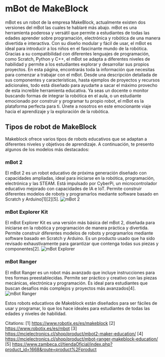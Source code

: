 # mBot de MakeBlock

mBot es un robot de la empresa MakeBlock, actualmente existen dos versiones del mBot las cuales te hablaré más abajo. mBot es una herramienta poderosa y versátil que permite a estudiantes de todas las edades aprender sobre programación, electrónica y robótica de una manera divertida e interactiva. Con su diseño modular y fácil de usar, el mBot es ideal para introducir a los niños en el fascinante mundo de la robótica. Gracias a su compatibilidad con diferentes lenguajes de programación, como Scratch, Python y C++, el mBot se adapta a diferentes niveles de habilidad y permite a los estudiantes explorar y desarrollar sus propios proyectos. En esta página, encontrarás toda la información que necesitas para comenzar a trabajar con el mBot. Desde una descripción detallada de sus componentes y características, hasta ejemplos de proyectos y recursos adicionales, todo está diseñado para ayudarte a sacar el máximo provecho de esta increíble herramienta educativa. Ya seas un docente o monitor buscando formas de integrar la robótica en el aula, o un estudiante emocionado por construir y programar tu propio robot, el mBot es la plataforma perfecta para ti. Únete a nosotros en este emocionante viaje hacia el aprendizaje y la exploración de la robótica.

## Tipos de robot de MakeBlock

Makeblock ofrece varios tipos de robots educativos que se adaptan a diferentes niveles y objetivos de aprendizaje. A continuación, te presento algunos de los modelos más destacados:

### mBot 2
El mBot 2 es un robot educativo de próxima generación diseñado con capacidades ampliadas, ideal para iniciarse en la robótica, programación, electrónica y las STEAM. Está impulsado por CyberPi, un microcontrolador educativo mejorado con capacidades de IA e IoT. Permite construir diferentes modelos de robots y programarlos mediante software basado en Scratch y Arduino[1][2][5].
![mBot 2](https://mcielectronics.cl/wp-content/uploads/2024/01/mBot2-4-1.jpg "mBot 2")

### mBot Explorer Kit
El mBot Explorer Kit es una versión más básica del mBot 2, diseñada para iniciarse en la robótica y programación de manera práctica y divertida. Permite construir diferentes modelos de robots y programarlos mediante software basado en Scratch y Arduino. Es un producto usado que ha sido revisado exhaustivamente para garantizar que contenga todas sus piezas y componentes[2].
![mBot Explorer](https://m.media-amazon.com/images/I/71FeP72Nu3L._AC_SL1500_.jpg "mBot Explorer")

### mBot Ranger
El mBot Ranger es un robot más avanzado que incluye instrucciones para tres formas preestablecidas. Permite ser práctico y creativo con las piezas mecánicas, electrónica y programación. Es ideal para estudiantes que buscan desafíos más complejos y proyectos más avanzados[4].
![mBot Ranger](https://m.media-amazon.com/images/I/81Zd9UoqkmL._AC_SL1500_.jpg "mBot Ranger")

Estos robots educativos de Makeblock están diseñados para ser fáciles de usar y programar, lo que los hace ideales para estudiantes de todas las edades y niveles de habilidad.

Citations:
[1] https://www.robotix.es/es/makeblock
[2] https://www.robotix.es/es/mbot
[3] https://mcielectronics.cl/shop/product/mbot2-maker-education/
[4] https://mcielectronics.cl/shop/product/mbot-ranger-makeblock-education/
[5] https://www.zambeca.cl/tiendaOficial/index.php?product_id=1668&route=product%2Fproduct

